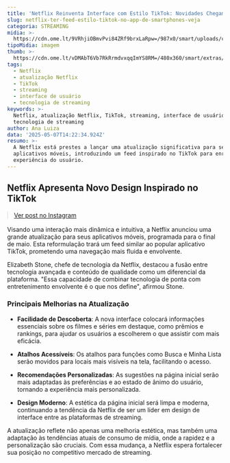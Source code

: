 ```yaml
---
title: 'Netflix Reinventa Interface com Estilo TikTok: Novidades Chegam em Maio'
slug: netflix-ter-feed-estilo-tiktok-no-app-de-smartphones-veja
categoria: STREAMING
midia: >-
  https://cdn.ome.lt/9VRhjiOBmvPvi84ZRf9brxLaRpw=/987x0/smart/uploads/conteudo/fotos/OMELETE_CAPA_-_2025-05-07T104426.234.png
tipoMidia: imagem
thumb: >-
  https://cdn.ome.lt/vDMAbT6Vb7RkRrmdvxqqImYS8RM=/480x360/smart/extras/conteudos/omelete_THUMB_-_2025-05-07T104412.961.png
tags:
  - Netflix
  - atualização Netflix
  - TikTok
  - streaming
  - interface de usuário
  - tecnologia de streaming
keywords: >-
  Netflix, atualização Netflix, TikTok, streaming, interface de usuário,
  tecnologia de streaming
author: Ana Luiza
data: '2025-05-07T14:22:34.924Z'
resumo: >-
  A Netflix está prestes a lançar uma atualização significativa para seus
  aplicativos móveis, introduzindo um feed inspirado no TikTok para enriquecer a
  experiência do usuário.
---
```


## Netflix Apresenta Novo Design Inspirado no TikTok

<blockquote class="instagram-media" data-instgrm-permalink="https://www.instagram.com/reel/DJWhw8CRx7W/" data-instgrm-version="14" style="width:100%; max-width:540px; margin:1rem auto;"><a href="https://www.instagram.com/reel/DJWhw8CRx7W/">Ver post no Instagram</a></blockquote>

Visando uma interação mais dinâmica e intuitiva, a Netflix anunciou uma grande atualização para seus aplicativos móveis, programada para o final de maio. Esta reformulação trará um feed similar ao popular aplicativo TikTok, prometendo uma navegação mais fluida e envolvente.

Elizabeth Stone, chefe de tecnologia da Netflix, destacou a fusão entre tecnologia avançada e conteúdo de qualidade como um diferencial da plataforma. "Essa capacidade de combinar tecnologia de ponta com entretenimento envolvente é o que nos define", afirmou Stone.

### Principais Melhorias na Atualização

- **Facilidade de Descoberta**: A nova interface colocará informações essenciais sobre os filmes e séries em destaque, como prêmios e rankings, para ajudar os usuários a escolherem o que assistir com mais eficácia.

- **Atalhos Acessíveis**: Os atalhos para funções como Busca e Minha Lista serão movidos para locais mais visíveis na tela, facilitando o acesso.

- **Recomendações Personalizadas**: As sugestões na página inicial serão mais adaptadas às preferências e ao estado de ânimo do usuário, tornando a experiência mais personalizada.

- **Design Moderno**: A estética da página inicial será limpa e moderna, continuando a tendência da Netflix de ser um líder em design de interface entre as plataformas de streaming.

A atualização reflete não apenas uma melhoria estética, mas também uma adaptação às tendências atuais de consumo de mídia, onde a rapidez e a personalização são cruciais. Com essa mudança, a Netflix espera fortalecer sua posição no competitivo mercado de streaming.
